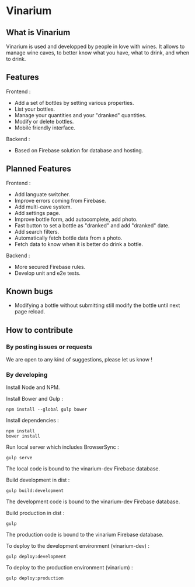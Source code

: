 Vinarium
========

## What is Vinarium

Vinarium is used and developped by people in love with wines.
It allows to manage wine caves, to better know what you have, what to drink, and when to drink.

## Features

Frontend :

* Add a set of bottles by setting various properties.
* List your bottles.
* Manage your quantities and your "dranked" quantities.
* Modify or delete bottles.
* Mobile friendly interface.

Backend :

* Based on Firebase solution for database and hosting.

## Planned Features

Frontend :

* Add languate switcher.
* Improve errors coming from Firebase.
* Add multi-cave system.
* Add settings page.
* Improve bottle form, add autocomplete, add photo.
* Fast button to set a bottle as "dranked" and add "dranked" date.
* Add search filters.
* Automatically fetch bottle data from a photo.
* Fetch data to know when it is better do drink a bottle.

Backend :

* More secured Firebase rules.
* Develop unit and e2e tests.

## Known bugs

* Modifying a bottle without submitting still modify the bottle until next page reload.

## How to contribute

### By posting issues or requests

We are open to any kind of suggestions, please let us know !

### By developing

Install Node and NPM.

Install Bower and Gulp :

```
npm install --global gulp bower
```

Install dependencies :

```
npm install
bower install
```

Run local server which includes BrowserSync :

```
gulp serve
```

The local code is bound to the vinarium-dev Firebase database.

Build development in dist :

```
gulp build:development
```

The development code is bound to the vinarium-dev Firebase database.

Build production in dist :

```
gulp
```

The production code is bound to the vinarium Firebase database.

To deploy to the development environment (vinarium-dev) :

```
gulp deploy:development
```

To deploy to the production environment (vinarium) :

```
gulp deploy:production
```
